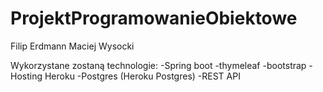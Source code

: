 # ProjektProgramowanieObiektowe
Filip Erdmann Maciej Wysocki

Wykorzystane zostaną technologie: 
-Spring boot 
-thymeleaf 
-bootstrap
-Hosting Heroku
-Postgres (Heroku Postgres) 
-REST API
